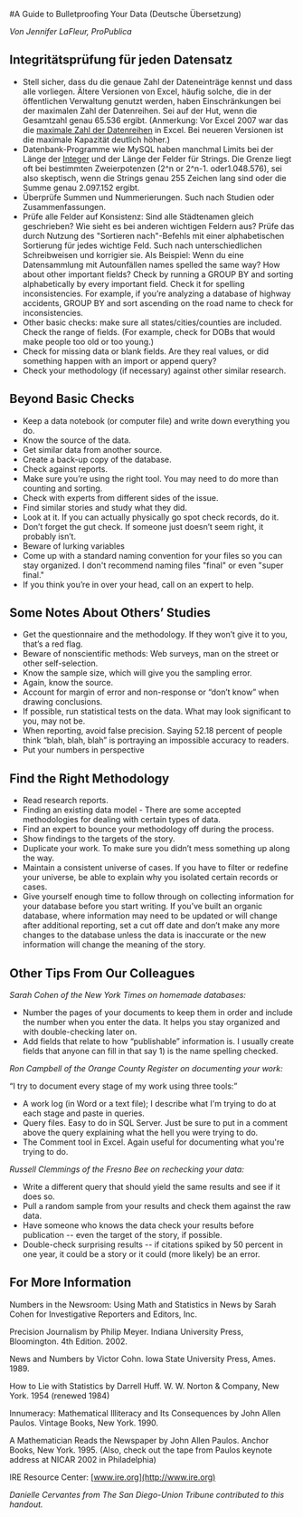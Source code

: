 #A Guide to Bulletproofing Your Data (Deutsche Übersetzung)

_Von Jennifer LaFleur, ProPublica_

## Integritätsprüfung für jeden Datensatz 
- Stell sicher, dass du die genaue Zahl der Dateneinträge kennst und dass alle vorliegen. Ältere Versionen von Excel, häufig solche, die in der öffentlichen Verwaltung genutzt werden, haben Einschränkungen bei der maximalen Zahl der Datenreihen. Sei auf der Hut, wenn die Gesamtzahl genau 65.536 ergibt. (Anmerkung: Vor Excel 2007 war das die [maximale Zahl der Datenreihen](http://de.wikipedia.org/wiki/Microsoft_Excel) in Excel. Bei neueren Versionen ist die maximale Kapazität deutlich höher.)
- Datenbank-Programme wie MySQL haben manchmal Limits bei der Länge der [Integer](http://de.wikipedia.org/wiki/Integer_(Datentyp)) und der Länge der Felder für Strings. Die Grenze liegt oft bei bestimmten Zweierpotenzen (2^n or 2^n-1. oder1.048.576), sei also skeptisch, wenn die Strings genau 255 Zeichen lang sind oder die Summe genau 2.097.152 ergibt.
- Überprüfe Summen und Nummerierungen. Such nach Studien oder Zusammenfassungen. 
- Prüfe alle Felder auf Konsistenz: Sind alle Städtenamen gleich geschrieben? Wie sieht es bei anderen wichtigen Feldern aus? Prüfe das durch Nutzung des "Sortieren nach"-Befehls mit einer alphabetischen Sortierung für jedes wichtige Feld. Such nach unterschiedlichen Schreibweisen und korrigier sie. Als Beispiel: Wenn du eine Datensammlung mit Autounfällen 
 names spelled the same way? How about other important fields? Check by running a GROUP BY and sorting alphabetically by every important field. Check it for spelling inconsistencies. For example, if you’re analyzing a database of highway accidents, GROUP BY and sort ascending on the road name to check for inconsistencies.
- Other basic checks: make sure all states/cities/counties are included. Check the range of fields. (For example, check for DOBs that would make people too old or too young.) 
- Check for missing data or blank fields. Are they real values, or did something happen with an import or append query?
- Check your methodology (if necessary) against other similar research.

## Beyond Basic Checks

- Keep a data notebook (or  computer file) and write down everything you do. 
- Know the source of the data.
- Get similar data from another source.
- Create a back-up copy of the database. 
- Check against reports.
- Make sure you’re using the right tool. You may need to do more than counting and sorting.
- Check with experts from different sides of the issue.
- Find similar stories and study what they did.
- Look at it. If you can actually physically go spot check records, do it.
- Don’t forget the gut check. If someone just doesn’t seem right, it probably isn’t.
- Beware of lurking variables
- Come up with a standard naming convention for your files so you can stay organized. I don't recommend naming files "final" or even "super final."
- If you think you’re in over your head, call on an expert to help.

## Some Notes About Others’ Studies
- Get the questionnaire and the methodology. If they won’t give it to you, that’s a red flag.
- Beware of nonscientific methods: Web surveys, man on the street or other self-selection.
- Know the sample size, which will give you the sampling error.
- Again, know the source.
- Account for margin of error  and non-response or “don’t know” when drawing conclusions.
- If possible, run statistical tests on the data. What may look significant to you, may not be.
- When reporting, avoid false precision. Saying 52.18 percent of people think “blah, blah, blah” is portraying an impossible accuracy to readers.
- Put your numbers in perspective

## Find the Right Methodology

- Read research reports.
- Finding an existing data model - There are some accepted methodologies for dealing with certain types of data.
- Find an expert to bounce your methodology off during the process.
- Show findings to the targets of the story.
- Duplicate your work. To make sure you didn’t mess something up along the way.
- Maintain a consistent universe of cases. If you have to filter or redefine your universe, be able to explain why you isolated certain records or cases.
- Give yourself enough time to follow through on collecting information for your database before you start writing. If you’ve built an organic database, where information may need to be updated or will change after additional reporting, set a cut off date and don’t make any more changes to the database unless the data is inaccurate or the new information will change the meaning of the story.  

## Other Tips From Our Colleagues

_Sarah Cohen of the New York Times on homemade databases:_

- Number the pages of your documents to keep them in order and include the number when you enter the data. It helps you stay organized and with double-checking later on.
- Add fields that relate to how “publishable” information is. I usually create fields that anyone can fill in that say 1) is the name spelling checked.

_Ron Campbell of the Orange County Register on documenting your work:_

“I try to document every stage of my work using three tools:”

- A work log (in Word or a text file); I describe what I'm trying to do at each stage and paste in queries.
- Query files. Easy to do in SQL Server. Just be sure to put in a comment above the query explaining what the hell you were trying to do.
- The Comment tool in Excel. Again useful for documenting what you're trying to do.

_Russell Clemmings of the Fresno Bee on rechecking your data:_

- Write a different query that should yield the same results and see if it does so.
- Pull a random sample from your results and check them against the raw data.
- Have someone who knows the data check your results before publication -- even the target of the story, if possible.
- Double-check surprising results -- if citations spiked by 50 percent in one year, it could be a story or it could (more likely) be an error. 

## For More Information

Numbers in the Newsroom: Using Math and Statistics in News by Sarah Cohen for  Investigative Reporters and Editors, Inc.

Precision Journalism by Philip Meyer. Indiana University Press, Bloomington. 4th Edition. 2002.

News and Numbers by Victor Cohn.  Iowa State University Press, Ames. 1989.

How to Lie with Statistics by Darrell Huff.  W. W. Norton & Company, New York. 1954 (renewed 1984)

Innumeracy:  Mathematical Illiteracy and Its Consequences by John Allen Paulos. Vintage Books, New York. 1990.

A Mathematician Reads the Newspaper by John Allen Paulos. Anchor Books, New York. 1995. (Also, check out the tape from Paulos keynote address at NICAR 2002 in Philadelphia)

IRE Resource Center: [www.ire.org](http://www.ire.org)

_Danielle Cervantes from The San Diego-Union Tribune contributed to this handout._
